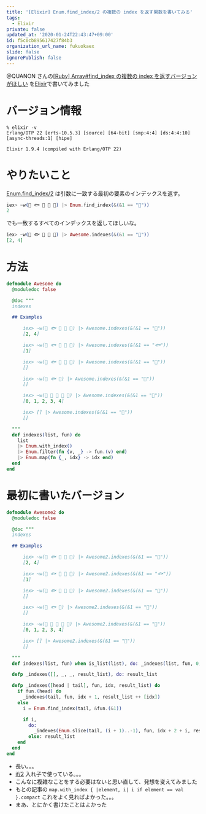 ```yaml
---
title: '[Elixir] Enum.find_index/2 の複数の index を返す関数を書いてみる'
tags:
  - Elixir
private: false
updated_at: '2020-01-24T22:43:47+09:00'
id: f5c0cb895617427f84b3
organization_url_name: fukuokaex
slide: false
ignorePublish: false
---
```

@QUANON さんの[[Ruby] Array#find_index の複数の index を返すバージョンがほしい](https://qiita.com/QUANON/items/ca06f3068c87b3a21e18) を[Elixir](https://elixir-lang.org/)で書いてみました

# バージョン情報
```
% elixir -v
Erlang/OTP 22 [erts-10.5.3] [source] [64-bit] [smp:4:4] [ds:4:4:10] [async-threads:1] [hipe]

Elixir 1.9.4 (compiled with Erlang/OTP 22)
```

# やりたいこと
[Enum.find_index/2](https://hexdocs.pm/elixir/Enum.html#find_index/2) は引数に一致する最初の要素のインデックスを返す。

```Elixir
iex> ~w(🦜 🐟 🐁 🦄 🐁) |> Enum.find_index(&(&1 == "🐁"))
2
```

でも一致するすべてのインデックスを返してほしいな。

```Elixir
iex> ~w(🦜 🐟 🐁 🦄 🐁) |> Awesome.indexes(&(&1 == "🐁"))
[2, 4]
```

# 方法
```Elixir:lib/awesome.ex
defmodule Awesome do
  @moduledoc false

  @doc """
  indexes

  ## Examples

      iex> ~w(🦜 🐟 🐁 🦄 🐁) |> Awesome.indexes(&(&1 == "🐁"))
      [2, 4]

      iex> ~w(🦜 🐟 🐁 🦄 🐁) |> Awesome.indexes(&(&1 == "🐟"))
      [1]

      iex> ~w(🦜 🐟 🐁 🦄 🐁) |> Awesome.indexes(&(&1 == "🐝"))
      []

      iex> ~w(🦜 🐟 🦄) |> Awesome.indexes(&(&1 == "🐁"))
      []

      iex> ~w(🐁 🐁 🐁 🐁 🐁) |> Awesome.indexes(&(&1 == "🐁"))
      [0, 1, 2, 3, 4]

      iex> [] |> Awesome.indexes(&(&1 == "🐁"))
      []

  """
  def indexes(list, fun) do
    list
    |> Enum.with_index()
    |> Enum.filter(fn {v, _} -> fun.(v) end)
    |> Enum.map(fn {_, idx} -> idx end)
  end
end
```

# 最初に書いたバージョン
```Elixir:lib/awesome2.ex
defmodule Awesome2 do
  @moduledoc false

  @doc """
  indexes

  ## Examples

      iex> ~w(🦜 🐟 🐁 🦄 🐁) |> Awesome2.indexes(&(&1 == "🐁"))
      [2, 4]

      iex> ~w(🦜 🐟 🐁 🦄 🐁) |> Awesome2.indexes(&(&1 == "🐟"))
      [1]

      iex> ~w(🦜 🐟 🐁 🦄 🐁) |> Awesome2.indexes(&(&1 == "🐝"))
      []

      iex> ~w(🦜 🐟 🦄) |> Awesome2.indexes(&(&1 == "🐁"))
      []

      iex> ~w(🐁 🐁 🐁 🐁 🐁) |> Awesome2.indexes(&(&1 == "🐁"))
      [0, 1, 2, 3, 4]

      iex> [] |> Awesome2.indexes(&(&1 == "🐁"))
      []

  """
  def indexes(list, fun) when is_list(list), do: _indexes(list, fun, 0, [])

  defp _indexes([], _, _, result_list), do: result_list

  defp _indexes([head | tail], fun, idx, result_list) do
    if fun.(head) do
      _indexes(tail, fun, idx + 1, result_list ++ [idx])
    else
      i = Enum.find_index(tail, &fun.(&1))

      if i,
        do:
          _indexes(Enum.slice(tail, (i + 1)..-1), fun, idx + 2 + i, result_list ++ [idx + 1 + i]),
        else: result_list
    end
  end
end
```
- 長い。。。
- [if/2](https://hexdocs.pm/elixir/Kernel.html#if/2) 入れ子で使っている。。。
- こんなに複雑なことをする必要はないと思い直して、発想を変えてみました
- もとの記事の `map.with_index { |element, i| i if element == val }.compact` これをよく見ればよかった。。。
- まあ、とにかく書けたことはよかった
